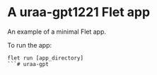 # A uraa-gpt1221 Flet app

An example of a minimal Flet app.

To run the app:

```
flet run [app_directory]
```# uraa-gpt
